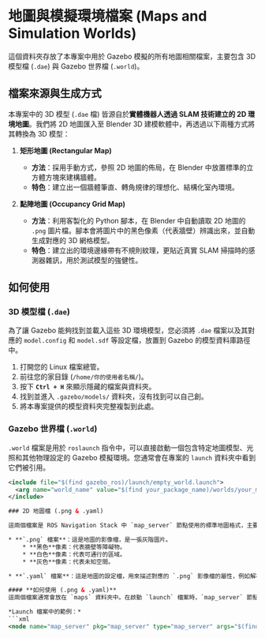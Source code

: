 # 地圖與模擬環境檔案 (Maps and Simulation Worlds)

這個資料夾存放了本專案中用於 Gazebo 模擬的所有地圖相關檔案，主要包含 3D 模型檔 (`.dae`) 與 Gazebo 世界檔 (`.world`)。

## 檔案來源與生成方式

本專案中的 3D 模型 (`.dae` 檔) 皆源自於**實體機器人透過 SLAM 技術建立的 2D 環境地圖**。我們將 2D 地圖匯入至 Blender 3D 建模軟體中，再透過以下兩種方式將其轉換為 3D 模型：

1.  **矩形地圖 (Rectangular Map)**
    * **方法**：採用手動方式，參照 2D 地圖的佈局，在 Blender 中放置標準的立方體方塊來建構牆體。
    * **特色**：建立出一個牆體筆直、轉角規律的理想化、結構化室內環境。

2.  **點陣地圖 (Occupancy Grid Map)**
    * **方法**：利用客製化的 Python 腳本，在 Blender 中自動讀取 2D 地圖的 `.png` 圖片檔。腳本會將圖片中的黑色像素（代表牆壁）辨識出來，並自動生成對應的 3D 網格模型。
    * **特色**：建立出的環境邊緣帶有不規則紋理，更貼近真實 SLAM 掃描時的感測器雜訊，用於測試模型的強健性。

## 如何使用

### 3D 模型檔 (`.dae`)

為了讓 Gazebo 能夠找到並載入這些 3D 環境模型，您必須將 `.dae` 檔案以及其對應的 `model.config` 和 `model.sdf` 等設定檔，放置到 Gazebo 的模型資料庫路徑中。

1.  打開您的 Linux 檔案總管。
2.  前往您的家目錄 (`/home/你的使用者名稱/`)。
3.  按下 **`Ctrl + H`** 來顯示隱藏的檔案與資料夾。
4.  找到並進入 `.gazebo/models/` 資料夾，沒有找到可以自己創。
5.  將本專案提供的模型資料夾完整複製到此處。

### Gazebo 世界檔 (`.world`)

`.world` 檔案是用於 `roslaunch` 指令中，可以直接啟動一個包含特定地圖模型、光照和其他物理設定的 Gazebo 模擬環境。您通常會在專案的 `launch` 資料夾中看到它們被引用。

```xml
<include file="$(find gazebo_ros)/launch/empty_world.launch">
  <arg name="world_name" value="$(find your_package_name)/worlds/your_map.world"/>
</include>

### 2D 地圖檔 (.png & .yaml)

這兩個檔案是 ROS Navigation Stack 中 `map_server` 節點使用的標準地圖格式，主要用於 **RViz 中的 2D 地圖視覺化**與 **AMCL 定位**。

* **`.png` 檔案**：這是地圖的影像檔，是一張灰階圖片。
    * **黑色**像素：代表牆壁等障礙物。
    * **白色**像素：代表可通行的區域。
    * **灰色**像素：代表未知空間。

* **`.yaml` 檔案**：這是地圖的設定檔，用來描述對應的 `.png` 影像檔的屬性，例如解析度 (`resolution`)、原點 (`origin`) 等重要資訊，讓 ROS 知道如何將圖片像素對應到真實世界的座標。

#### **如何使用 (.png & .yaml)**
這兩個檔案通常會放在 `maps` 資料夾中。在啟動 `launch` 檔案時，`map_server` 節點會被指定載入這個 `.yaml` 檔，隨後它會自動找到對應的 `.png` 檔並將地圖發布到 `/map` 主題上，RViz 便能訂閱並顯示出來。

*Launch 檔案中的範例：*
```xml
<node name="map_server" pkg="map_server" type="map_server" args="$(find your_package_name)/maps/your_map.yaml" />
